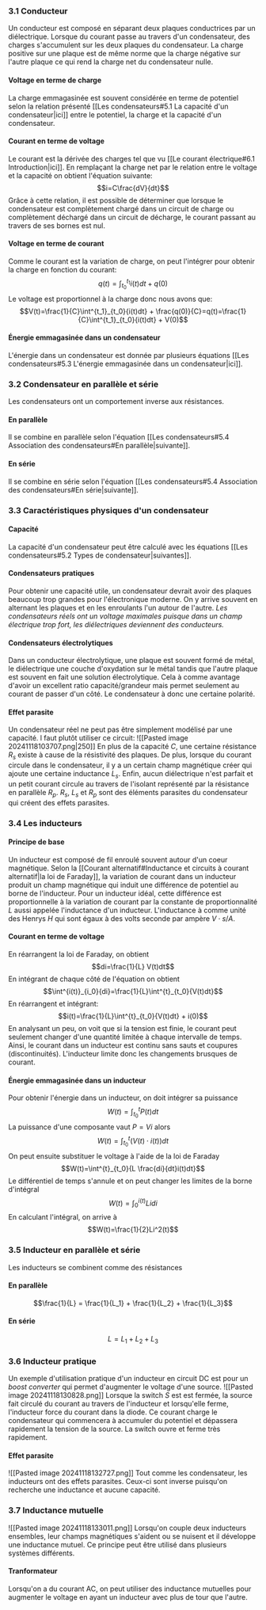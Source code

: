 ### 3.1 Conducteur
Un conducteur est composé en séparant deux plaques conductrices par un diélectrique. Lorsque du courant passe au travers d'un condensateur, des charges s'accumulent sur les deux plaques du condensateur. La charge positive sur une plaque est de même norme que la charge négative sur l'autre plaque ce qui rend la charge net du condensateur nulle. 

#### Voltage en terme de charge
La charge emmagasinée est souvent considérée en terme de potentiel selon la relation présenté [[Les condensateurs#5.1 La capacité d'un condensateur|ici]] entre le potentiel, la charge et la capacité d'un condensateur.

#### Courant en terme de voltage
Le courant est la dérivée des charges tel que vu [[Le courant électrique#6.1 Introduction|ici]]. En remplaçant la charge net par le relation entre le voltage et la capacité on obtient l'équation suivante: $$i=C\frac{dV}{dt}$$
Grâce à cette relation, il est possible de déterminer que lorsque le condensateur est complètement chargé dans un circuit de charge ou complètement déchargé dans un circuit de décharge, le courant passant au travers de ses bornes est nul.
#### Voltage en terme de courant
Comme le courant est la variation de charge, on peut l'intégrer pour obtenir la charge en fonction du courant: $$q(t)=\int^{t_1}_{t_0}{i(t)dt} + q(0)$$
Le voltage est proportionnel à la charge donc nous avons que: $$V(t)=\frac{1}{C}\int^{t_1}_{t_0}{i(t)dt} + \frac{q(0)}{C}=q(t)=\frac{1}{C}\int^{t_1}_{t_0}{i(t)dt} + V(0)$$
#### Énergie emmagasinée dans un condensateur
L'énergie dans un condensateur est donnée par plusieurs équations [[Les condensateurs#5.3 L'énergie emmagasinée dans un condensateur|ici]].

### 3.2 Condensateur en parallèle et série
Les condensateurs ont un comportement inverse aux résistances. 
#### En parallèle
Il se combine en parallèle selon l'équation [[Les condensateurs#5.4 Association des condensateurs#En parallèle|suivante]].
#### En série
Il se combine en série selon l'équation [[Les condensateurs#5.4 Association des condensateurs#En série|suivante]].
### 3.3 Caractéristiques physiques d'un condensateur
#### Capacité
La capacité d'un condensateur peut être calculé avec les équations [[Les condensateurs#5.2 Types de condensateur|suivantes]].
#### Condensateurs pratiques
Pour obtenir une capacité utile, un condensateur devrait avoir des plaques beaucoup trop grandes pour l'électronique moderne. On y arrive souvent en alternant les plaques et en les enroulants l'un autour de l'autre. *Les condensateurs réels ont un voltage maximales puisque dans un champ électrique trop fort, les diélectriques deviennent des conducteurs.*
#### Condensateurs électrolytiques
Dans un conducteur électrolytique, une plaque est souvent formé de métal, le diélectrique une couche d'oxydation sur le métal tandis que l'autre plaque est souvent en fait une solution électrolytique. Cela à comme avantage d'avoir un excellent ratio capacité/grandeur mais permet seulement au courant de passer d'un côté. Le condensateur à donc une certaine polarité.
#### Effet parasite
Un condensateur réel ne peut pas être simplement modélisé par une capacité. l faut plutôt utiliser ce circuit:
![[Pasted image 20241118103707.png|250]]
En plus de la capacité $C$, une certaine résistance $R_s$ existe à cause de la résistivité des plaques. De plus, lorsque du courant circule dans le condensateur, il y a un certain champ magnétique créer qui ajoute une certaine inductance $L_s$. Enfin, aucun diélectrique n'est parfait et un petit courant circule au travers de l'isolant représenté par la résistance en parallèle $R_p$. $R_s$, $L_s$ et $R_p$ sont des éléments parasites du condensateur qui créent des effets parasites.

### 3.4 Les inducteurs
#### Principe de base
Un inducteur est composé de fil enroulé souvent autour d'un coeur magnétique. Selon la [[Courant alternatif#Inductance et circuits à courant alternatif|la loi de Faraday]], la variation de courant dans un inducteur produit un champ magnétique qui induit une différence de potentiel au borne de l'inducteur. Pour un inducteur idéal, cette différence est proportionnelle à la variation de courant par la constante de proportionnalité $L$ aussi appelée l'inductance d'un inducteur. L'inductance à comme unité des Henrys $H$ qui sont égaux à des volts seconde par ampère $V\cdot s/A$.
#### Courant en terme de voltage
En réarrangent la loi de Faraday, on obtient $$di=\frac{1}{L} V(t)dt$$
En intégrant de chaque côté de l'équation on obtient $$\int^{i(t)}_{i_0}{di}=\frac{1}{L}\int^{t}_{t_0}{V(t)dt}$$
En réarrangent et intégrant: $$i(t)=\frac{1}{L}\int^{t}_{t_0}{V(t)dt} + i(0)$$
En analysant un peu, on voit que si la tension est finie, le courant peut seulement changer d'une quantité limitée à chaque intervalle de temps. Ainsi, le courant dans un inducteur est continu sans sauts et coupures (discontinuités). L'inducteur limite donc les changements brusques de courant. 
#### Énergie emmagasinée dans un inducteur
Pour obtenir l'énergie dans un inducteur, on doit intégrer sa puissance $$W(t)=\int^{t}_{t_0}{P(t)dt}$$
La puissance d'une composante vaut $P=Vi$ alors $$W(t)=\int^{t}_{t_0}{(V(t)\cdot i(t))dt}$$
On peut ensuite substituer le voltage à l'aide de la loi de Faraday $$W(t)=\int^{t}_{t_0}{L \frac{di}{dt}i(t)dt}$$
Le différentiel de temps s'annule et on peut changer les limites de la borne d'intégral $$W(t)=\int^{i(t)}_{0}{Lidi}$$
En calculant l'intégral, on arrive à $$W(t)=\frac{1}{2}Li^2(t)$$
### 3.5 Inducteur en parallèle et série
Les inducteurs se combinent comme des résistances
#### En parallèle
$$\frac{1}{L} = \frac{1}{L_1} + \frac{1}{L_2} + \frac{1}{L_3}$$
#### En série
$$L = L_1 + L_2 + L_3$$

### 3.6 Inducteur pratique
Un exemple d'utilisation pratique d'un inducteur en circuit DC est pour un *boost converter* qui permet d'augmenter le voltage d'une source. ![[Pasted image 20241118130828.png]]
Lorsque la switch $S$ est est fermée, la source fait circulé du courant au travers de l'inducteur et lorsqu'elle ferme, l'inducteur force du courant dans la diode. Ce courant charge le condensateur qui commencera à accumuler du potentiel et dépassera rapidement la tension de la source. La switch ouvre et ferme très rapidement. 
#### Effet parasite
![[Pasted image 20241118132727.png]]
Tout comme les condensateur, les inducteurs ont des effets parasites. Ceux-ci sont inverse puisqu'on recherche une inductance et aucune capacité.
### 3.7 Inductance mutuelle
![[Pasted image 20241118133011.png]]
Lorsqu'on couple deux inducteurs ensembles, leur champs magnétiques s'aident ou se nuisent et il développe une inductance mutuel. Ce principe peut être utilisé dans plusieurs systèmes différents.
#### Tranformateur
Lorsqu'on a du courant AC, on peut utiliser des inductance mutuelles pour augmenter le voltage en ayant un inducteur avec plus de tour que l'autre.